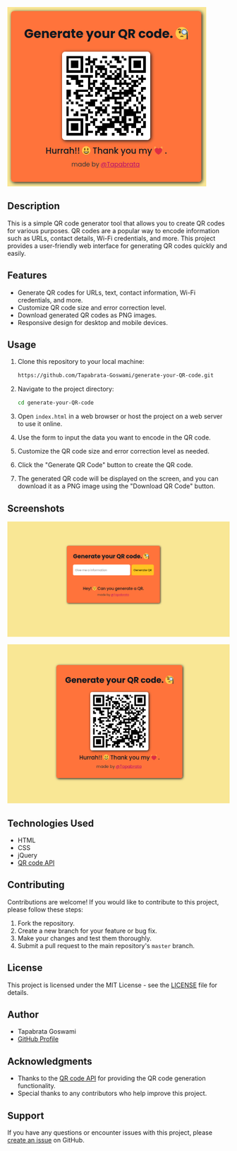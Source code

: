 
![Generate Your QR code](images/Screenshot_3.png)

## Description

This is a simple QR code generator tool that allows you to create QR codes for various purposes. QR codes are a popular way to encode information such as URLs, contact details, Wi-Fi credentials, and more. This project provides a user-friendly web interface for generating QR codes quickly and easily.

## Features

- Generate QR codes for URLs, text, contact information, Wi-Fi credentials, and more.
- Customize QR code size and error correction level.
- Download generated QR codes as PNG images.
- Responsive design for desktop and mobile devices.

## Usage

1. Clone this repository to your local machine:

   ```bash
   https://github.com/Tapabrata-Goswami/generate-your-QR-code.git
   ```

2. Navigate to the project directory:

   ```bash
   cd generate-your-QR-code
   ```

3. Open `index.html` in a web browser or host the project on a web server to use it online.

4. Use the form to input the data you want to encode in the QR code.

5. Customize the QR code size and error correction level as needed.

6. Click the "Generate QR Code" button to create the QR code.

7. The generated QR code will be displayed on the screen, and you can download it as a PNG image using the "Download QR Code" button.

## Screenshots

![Screenshot 1](images/Screenshot_1.png)

![Screenshot 2](images/Screenshot_2.png)

## Technologies Used

- HTML
- CSS
- jQuery
- [QR code API](https://goqr.me/api/)

## Contributing

Contributions are welcome! If you would like to contribute to this project, please follow these steps:

1. Fork the repository.
2. Create a new branch for your feature or bug fix.
3. Make your changes and test them thoroughly.
4. Submit a pull request to the main repository's `master` branch.

## License

This project is licensed under the MIT License - see the [LICENSE](LICENSE) file for details.

## Author

- Tapabrata Goswami
- [GitHub Profile](https://github.com/Tapabrata-Goswami)

## Acknowledgments

- Thanks to the [QR code API](https://goqr.me/api/) for providing the QR code generation functionality.
- Special thanks to any contributors who help improve this project.

## Support

If you have any questions or encounter issues with this project, please [create an issue](https://github.com/Tapabrata-Goswami/generate-your-QR-code/issues) on GitHub.

